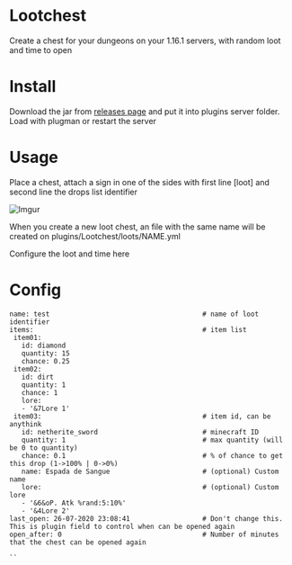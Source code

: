 # Lootchest

Create a chest for your dungeons on your 1.16.1 servers, with random loot and time to open

# Install

Download the jar from [releases page](https://github.com/Andradina-Minecraft-Fun/OwnWarp/releases) and put it into plugins server folder. Load with plugman or restart the server

# Usage

Place a chest, attach a sign in one of the sides with first line [loot] and second line the drops list identifier


![Imgur](https://i.imgur.com/wzGBV1w.png)


When you create a new loot chest, an file with the same name will be created on plugins/Lootchest/loots/NAME.yml

Configure the loot and time here

# Config

 ```
name: test                                      # name of loot identifier
items:                                          # item list
  item01:
    id: diamond
    quantity: 15
    chance: 0.25
  item02:
    id: dirt
    quantity: 1
    chance: 1
    lore:
    - '&7Lore 1'
  item03:                                        # item id, can be anythink
    id: netherite_sword                          # minecraft ID
    quantity: 1                                  # max quantity (will be 0 to quantity)
    chance: 0.1                                  # % of chance to get this drop (1->100% | 0->0%)
    name: Espada de Sangue                       # (optional) Custom name
    lore:                                        # (optional) Custom lore
    - '&6&oP. Atk %rand:5:10%'
    - '&4Lore 2'
last_open: 26-07-2020 23:08:41                  # Don't change this. This is plugin field to control when can be opened again
open_after: 0                                   # Number of minutes that the chest can be opened again

``


